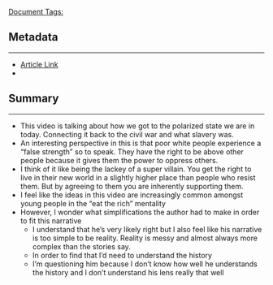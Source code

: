 <u>Document Tags:</u> 
## Metadata
---
- [Article Link](https://www.youtube.com/watch?v=J3Xe1kX7Wsc)
- 
## Summary
---
- This video is talking about how we got to the polarized state we are in today. Connecting it back to the civil war and what slavery was.
- An interesting perspective in this is that poor white people experience a “false strength” so to speak. They have the right to be above other people because it gives them the power to oppress others.
- I think of it like being the lackey of a super villain. You get the right to live in their new world in a slightly higher place than people who resist them. But by agreeing to them you are inherently supporting them.
- I feel like the ideas in this video are increasingly common amongst young people in the “eat the rich” mentality
- However, I wonder what simplifications the author had to make in order to fit this narrative
	- I understand that he’s very likely right but I also feel like his narrative is too simple to be reality. Reality is messy and almost always more complex than the stories say.
	- In order to find that I’d need to understand the history
	- I’m questioning him because I don’t know how well he understands the history and I don’t understand his lens really that well
